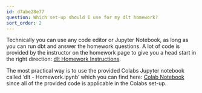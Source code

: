 ```yaml
---
id: d7abe28e77
question: Which set-up should I use for my dlt homework?
sort_order: 2
---
```


Technically you can use any code editor or Jupyter Notebook, as long as you can run dbt and answer the homework questions. A lot of code is provided by the instructor on the homework page to give you a head start in the right direction: [dlt Homework Instructions](https://github.com/DataTalksClub/data-engineering-zoomcamp/blob/main/cohorts/2025/workshops/dlt/dlt_homework.md).

The most practical way is to use the provided Colabs Jupyter notebook called ‘dlt - Homework.ipynb’ which you can find here: [Colab Notebook](https://colab.research.google.com/drive/1plqdl33K_HkVx0E0nGJrrkEUssStQsW7#scrollTo=BtsSxtFfXQs3) since all of the provided code is applicable in the Colabs set-up.